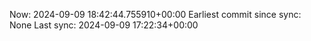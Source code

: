 Now: 2024-09-09 18:42:44.755910+00:00 Earliest commit since sync: None Last sync: 2024-09-09 17:22:34+00:00
